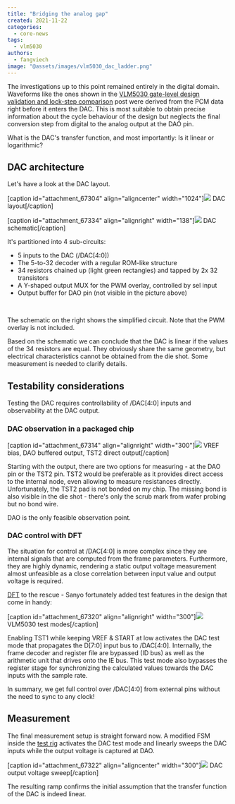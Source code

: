 ```yaml
---
title: "Bridging the analog gap"
created: 2021-11-22
categories: 
  - core-news
tags: 
  - vlm5030
authors: 
  - fangviech
image: "@assets/images/vlm5030_dac_ladder.png"
---
```


The investigations up to this point remained entirely in the digital domain. Waveforms like the ones shown in the [VLM5030 gate-level design validation and lock-step comparison](https://www.fpgaarcade.com/vlm5030-gate-level-design-validation-and-lock-step-comparison/) post were derived from the PCM data right before it enters the DAC. This is most suitable to obtain precise information about the cycle behaviour of the design but neglects the final conversion step from digital to the analog output at the DAO pin.

What is the DAC's transfer function, and most importantly: Is it linear or logarithmic?

## DAC architecture

Let's have a look at the DAC layout.

\[caption id="attachment\_67304" align="aligncenter" width="1024"\][![](@assets/images/DAC_layout_annotated-1024x374.png)](https://www.fpgaarcade.com/wp4/wp-content/uploads/2021/11/DAC_layout_annotated.png) DAC layout\[/caption\]

\[caption id="attachment\_67334" align="alignright" width="138"\][![](@assets/images/vlm5030_dac_schema-138x300.png)](https://www.fpgaarcade.com/wp4/wp-content/uploads/2021/11/vlm5030_dac_schema.png) DAC schematic\[/caption\]

It's partitioned into 4 sub-circuits:

- 5 inputs to the DAC (/DAC\[4:0\])
- The 5-to-32 decoder with a regular ROM-like structure
- 34 resistors chained up (light green rectangles) and tapped by 2x 32 transistors
- A Y-shaped output MUX for the PWM overlay, controlled by sel input
- Output buffer for DAO pin (not visible in the picture above)

 

The schematic on the right shows the simplified circuit. Note that the PWM overlay is not included.

Based on the schematic we can conclude that the DAC is linear if the values of the 34 resistors are equal. They obviously share the same geometry, but electrical characteristics cannot be obtained from the die shot. Some measurement is needed to clarify details.

## Testability considerations

Testing the DAC requires controllability of /DAC\[4:0\] inputs and observability at the DAC output.

### DAC observation in a packaged chip

\[caption id="attachment\_67314" align="alignright" width="300"\][![](@assets/images/vlm5030_audio_out-300x196.png)](https://www.fpgaarcade.com/wp4/wp-content/uploads/2021/11/vlm5030_audio_out.png) VREF bias, DAO buffered output, TST2 direct output\[/caption\]

Starting with the output, there are two options for measuring - at the DAO pin or the TST2 pin. TST2 would be preferable as it provides direct access to the internal node, even allowing to measure resistances directly. Unfortunately, the TST2 pad is not bonded on my chip. The missing bond is also visible in the die shot - there's only the scrub mark from wafer probing but no bond wire.

DAO is the only feasible observation point.

### DAC control with DFT

The situation for control at /DAC\[4:0\] is more complex since they are internal signals that are computed from the frame parameters. Furthermore, they are highly dynamic, rendering a static output voltage measurement almost unfeasible as a close correlation between input value and output voltage is required.

[DFT](https://en.wikipedia.org/wiki/Design_for_testing) to the rescue - Sanyo fortunately added test features in the design that come in handy:

\[caption id="attachment\_67320" align="alignright" width="300"\][![](@assets/images/vlm5030_test_modes-300x126.png)](https://www.fpgaarcade.com/wp4/wp-content/uploads/2021/11/vlm5030_test_modes.png) VLM5030 test modes\[/caption\]

Enabling TST1 while keeping VREF & START at low activates the DAC test mode that propagates the D\[7:0\] input bus to /DAC\[4:0\]. Internally, the frame decoder and register file are bypassed (ID bus) as well as the arithmetic unit that drives onto the IE bus. This test mode also bypasses the register stage for synchronizing the calculated values towards the DAC inputs with the sample rate.

In summary, we get full control over /DAC\[4:0\] from external pins without the need to sync to any clock!

## Measurement

The final measurement setup is straight forward now. A modified FSM inside the [test rig](https://www.fpgaarcade.com/vlm5030-gate-level-design-validation-and-lock-step-comparison/) activates the DAC test mode and linearly sweeps the DAC inputs while the output voltage is captured at DAO.

\[caption id="attachment\_67322" align="aligncenter" width="300"\][![](@assets/images/vlm5030_dac_sweep-300x169.jpg)](https://www.fpgaarcade.com/wp4/wp-content/uploads/2021/11/vlm5030_dac_sweep.jpg) DAC output voltage sweep\[/caption\]

The resulting ramp confirms the initial assumption that the transfer function of the DAC is indeed linear.
